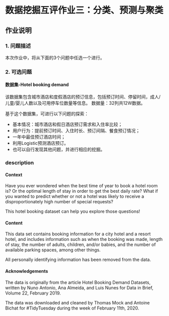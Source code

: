 # 数据挖掘互评作业三：分类、预测与聚类

## 作业说明 
### 1. 问题描述
本次作业中，将从下面的3个问题中任选一个进行。

### 2. 可选问题
#### 数据集-Hotel booking demand
该数据集包含城市酒店和度假酒店的预订信息，包括预订时间、停留时间，成人/儿童/婴儿人数以及可用停车位数量等信息。
数据量：32列共12W数据。

基于这个数据集，可进行以下问题的探索：

* 基本情况：城市酒店和假日酒店预订需求和入住率比较；  
* 用户行为：提前预订时间、入住时长、预订间隔、餐食预订情况；  
* 一年中最佳预订酒店时间；  
* 利用Logistic预测酒店预订。  
* 也可以自行发现其他问题，并进行相应的挖掘。  




### description


#### Context
Have you ever wondered when the best time of year to book a hotel room is? Or the optimal length of stay in order to get the best daily rate? What if you wanted to predict whether or not a hotel was likely to receive a disproportionately high number of special requests?

This hotel booking dataset can help you explore those questions!

#### Content
This data set contains booking information for a city hotel and a resort hotel, and includes information such as when the booking was made, length of stay, the number of adults, children, and/or babies, and the number of available parking spaces, among other things.

All personally identifying information has been removed from the data.

#### Acknowledgements
The data is originally from the article Hotel Booking Demand Datasets, written by Nuno Antonio, Ana Almeida, and Luis Nunes for Data in Brief, Volume 22, February 2019.

The data was downloaded and cleaned by Thomas Mock and Antoine Bichat for #TidyTuesday during the week of February 11th, 2020.


